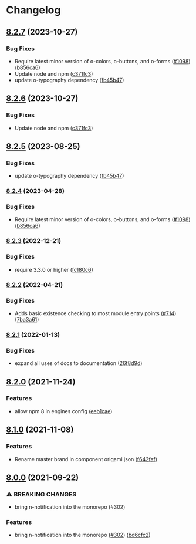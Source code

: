 # Changelog

## [8.2.7](https://github.com/Financial-Times/origami/compare/n-notification-v8.2.6...n-notification-v8.2.7) (2023-10-27)


### Bug Fixes

* Require latest minor version of o-colors, o-buttons, and o-forms ([#1098](https://github.com/Financial-Times/origami/issues/1098)) ([b856ca6](https://github.com/Financial-Times/origami/commit/b856ca66c9ec555f3c70833ffa35cb05cd19841f))
* Update node and npm ([c371fc3](https://github.com/Financial-Times/origami/commit/c371fc3f7f2d66266dbca95862ecef3ddeb1f339))
* update o-typography dependency  ([fb45b47](https://github.com/Financial-Times/origami/commit/fb45b47274241ea828f7dd50233441a76a215a51))

## [8.2.6](https://github.com/Financial-Times/origami/compare/n-notification-v8.2.5...n-notification-v8.2.6) (2023-10-27)


### Bug Fixes

* Update node and npm ([c371fc3](https://github.com/Financial-Times/origami/commit/c371fc3f7f2d66266dbca95862ecef3ddeb1f339))

## [8.2.5](https://github.com/Financial-Times/origami/compare/n-notification-v8.2.4...n-notification-v8.2.5) (2023-08-25)


### Bug Fixes

* update o-typography dependency  ([fb45b47](https://github.com/Financial-Times/origami/commit/fb45b47274241ea828f7dd50233441a76a215a51))

### [8.2.4](https://www.github.com/Financial-Times/origami/compare/n-notification-v8.2.3...n-notification-v8.2.4) (2023-04-28)


### Bug Fixes

* Require latest minor version of o-colors, o-buttons, and o-forms ([#1098](https://www.github.com/Financial-Times/origami/issues/1098)) ([b856ca6](https://www.github.com/Financial-Times/origami/commit/b856ca66c9ec555f3c70833ffa35cb05cd19841f))

### [8.2.3](https://www.github.com/Financial-Times/origami/compare/n-notification-v8.2.2...n-notification-v8.2.3) (2022-12-21)


### Bug Fixes

* require 3.3.0 or higher ([fc180c6](https://www.github.com/Financial-Times/origami/commit/fc180c619755daa1b7bfe65509f354cf0de113bf))

### [8.2.2](https://www.github.com/Financial-Times/origami/compare/n-notification-v8.2.1...n-notification-v8.2.2) (2022-04-21)


### Bug Fixes

* Adds basic existence checking to most module entry points ([#714](https://www.github.com/Financial-Times/origami/issues/714)) ([7ba3a61](https://www.github.com/Financial-Times/origami/commit/7ba3a61d0de2a32d3a27a225fd4258b3820c7bda))

### [8.2.1](https://www.github.com/Financial-Times/origami/compare/n-notification-v8.2.0...n-notification-v8.2.1) (2022-01-13)


### Bug Fixes

* expand all uses of docs to documentation ([26f8d9d](https://www.github.com/Financial-Times/origami/commit/26f8d9d8cbbe3e78902d8c3951b37e08150a77bd))

## [8.2.0](https://www.github.com/Financial-Times/origami/compare/n-notification-v8.1.0...n-notification-v8.2.0) (2021-11-24)


### Features

* allow npm 8 in engines config ([eeb1cae](https://www.github.com/Financial-Times/origami/commit/eeb1cae6e7f0379e647f2b41240b1f294997d528))

## [8.1.0](https://www.github.com/Financial-Times/origami/compare/n-notification-v8.0.0...n-notification-v8.1.0) (2021-11-08)


### Features

* Rename master brand in component origami.json ([f642faf](https://www.github.com/Financial-Times/origami/commit/f642faf0574d84ea8185b56e6090c8015def27e6))

## [8.0.0](https://www.github.com/Financial-Times/origami/compare/n-notification-v7.0.3...n-notification-v8.0.0) (2021-09-22)


### ⚠ BREAKING CHANGES

* bring n-notification into the monorepo (#302)

### Features

* bring n-notification into the monorepo ([#302](https://www.github.com/Financial-Times/origami/issues/302)) ([bd6cfc2](https://www.github.com/Financial-Times/origami/commit/bd6cfc2085a735188e18847ae733735ec0158189))
